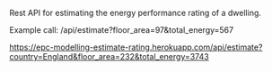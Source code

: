 Rest API for estimating the energy performance rating of a dwelling.

Example call:
/api/estimate?floor_area=97&total_energy=567

https://epc-modelling-estimate-rating.herokuapp.com/api/estimate?country=England&floor_area=232&total_energy=3743
